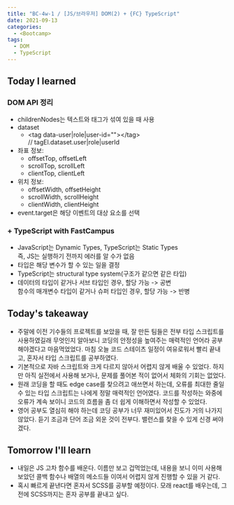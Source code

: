 ```yaml
---
title: "BC-4w-1 / [JS/브라우저] DOM(2) + {FC} TypeScript"
date: 2021-09-13
categories:
  - <Bootcamp>
tags:
  - DOM
  - TypeScript
---
```


## Today I learned

### DOM API 정리

- childrenNodes는 텍스트와 태그가 섞여 있을 때 사용
- dataset
  - \<tag data-user|role|user-id="">\</tag>  
    // tagEl.dataset.user|role|userId
- 좌표 정보:
  - offsetTop, offsetLeft
  - scrollTop, scrollLeft
  - clientTop, clientLeft
- 위치 정보:
  - offsetWidth, offsetHeight
  - scrollWidth, scrollHeight
  - clientWidth, clientHeight
- event.target은 해당 이벤트의 대상 요소를 선택

### + TypeScript with FastCampus

- JavaScript는 Dynamic Types, TypeScript는 Static Types  
  즉, JS는 실행하기 전까지 에러를 알 수가 없음
- 타입은 해당 변수가 할 수 있는 일을 결정
- TypeScript는 structural type system(구조가 같으면 같은 타입)
- 데이터의 타입이 같거나 서브 타입인 경우, 할당 가능 -> 공변  
  함수의 매개변수 타입이 같거나 슈퍼 타입인 경우, 할당 가능 -> 반병

## Today's takeaway

- 주말에 이전 기수들의 프로젝트를 보았을 때, 잘 만든 팀들은 전부 타입 스크립트를 사용하였길래 무엇인지 알아보니 코딩의 안정성을 높여주는 매력적인 언어라 공부해야겠다고 마음먹었었다. 마침 오늘 코드 스테이츠 일정이 여유로워서 빨리 끝내고, 혼자서 타입 스크립트를 공부하였다.
- 기본적으로 자바 스크립트와 크게 다르지 않아서 어렵지 않게 배울 수 있었다. 하지만 아직 실전에서 사용해 보거나, 문제를 풀어본 적이 없어서 체화의 기회는 없었다.
- 원래 코딩을 할 때도 edge case를 찾으려고 애쓰면서 하는데, 오류를 최대한 줄일 수 있는 타입 스크립트는 나에게 정말 매력적인 언어였다. 코드를 작성하는 와중에 오류가 계속 보이니 코드의 흐름을 좀 더 쉽게 이해하면서 작성할 수 있었다.
- 영어 공부도 열심히 해야 하는데 코딩 공부가 너무 재미있어서 진도가 거의 나가지 않았다. 듣기 조금과 단어 조금 외운 것이 전부다. 밸런스를 찾을 수 있게 신경 써야겠다.

## Tomorrow I'll learn

- 내일은 JS 고차 함수를 배운다. 이름만 보고 겁먹었는데, 내용을 보니 이미 사용해보았던 콜백 함수나 배열의 메소드들 이여서 어렵지 않게 진행할 수 있을 거 같다.
- 혹시 빠르게 끝낸다면 혼자서 SCSS를 공부할 예정이다. 모래 react를 배우는데, 그전에 SCSS까지는 혼자 공부를 끝내고 싶다.
